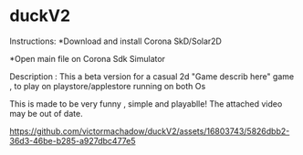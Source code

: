 # duckV2

Instructions:
   *Download and install Corona SkD/Solar2D
   
   *Open main file on Corona Sdk Simulator

  Description :
   This a beta version for a casual 2d "Game describ here" 
   game , to play on playstore/applestore
   running on both Os

   This is made to be very funny , simple and playablle!
   The attached video may be out of date.

   

https://github.com/victormachadow/duckV2/assets/16803743/5826dbb2-36d3-46be-b285-a927dbc477e5

